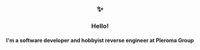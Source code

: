 <h2 align="center">✨</h1>
<h3 align="center">Hello!</h2>
<h4 align="center">I'm a software developer and hobbyist reverse engineer at Pleroma Group</h2>

<!--
**miracyb/miracyb** is a ✨ _special_ ✨ repository because its `README.md` (this file) appears on your GitHub profile.

Here are some ideas to get you started:

- 🔭 I’m currently working on ...
- 🌱 I’m currently learning ...
- 👯 I’m looking to collaborate on ...
- 🤔 I’m looking for help with ...
- 💬 Ask me about ...
- 📫 How to reach me: ...
- 😄 Pronouns: ...
- ⚡ Fun fact: ...
-->
